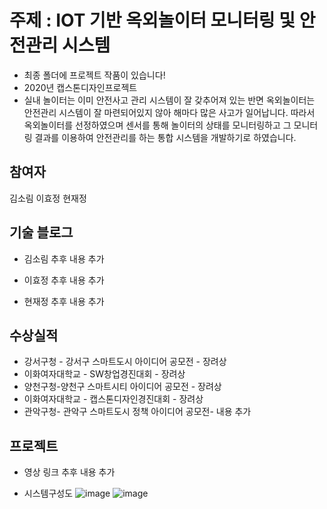 # 주제 : IOT 기반 옥외놀이터 모니터링 및 안전관리 시스템
* 최종 폴더에 프로젝트 작품이 있습니다!
* 2020년 캡스톤디자인프로젝트
* 실내 놀이터는 이미 안전사고 관리 시스템이 잘 갖추어져 있는 반면 옥외놀이터는 안전관리 시스템이 잘 마련되어있지 않아 해마다 많은 사고가 일어납니다. 따라서 옥외놀이터를 선정하였으며 센서를 통해 놀이터의 상태를 모니터링하고 그 모니터링 결과를 이용하여 안전관리를 하는 통합 시스템을 개발하기로 하였습니다. 

## 참여자
김소림 이효정 현재정
  
## 기술 블로그
* 김소림 추후 내용 추가</p>
* 이효정 추후 내용 추가</p>
* 현재정 추후 내용 추가</p>

## 수상실적
* 강서구청 - 강서구 스마트도시 아이디어 공모전 - 장려상
* 이화여자대학교 - SW창업경진대회 - 장려상
* 양천구청-양천구 스마트시티 아이디어 공모전 - 장려상
* 이화여자대학교 - 캡스톤디자인경진대회 - 장려상
* 관악구청- 관악구 스마트도시 정책 아이디어 공모전- 내용 추가

## 프로젝트
* 영상 링크
추후 내용 추가

* 시스템구성도
![image](https://user-images.githubusercontent.com/55250126/98443438-953e8400-214e-11eb-80d9-a6df05f444f0.png)
![image](https://user-images.githubusercontent.com/55250126/98443834-68d83700-2151-11eb-9df6-d5aea50cded7.png)

